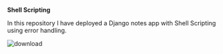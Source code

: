 **Shell Scripting**

In this repository I have deployed a Django notes app with Shell Scripting using error handling. 


![download](https://github.com/Omkar052000/Django-Notes-app/assets/69031979/918dfe38-2e57-4665-8e6a-ee9f2969e7a7)
